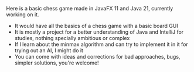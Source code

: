 Here is a basic chess game made in JavaFX 11 and Java 21, currently working on it.
- It would have all the basics of a chess game with a basic board GUI
- It is mostly a project for a better understanding of Java and IntelliJ for studies, nothing specially ambitious or complex
- If I learn about the minmax algorithm and can try to implement it in it for trying out an AI, I might do it
- You can come with ideas and corrections for bad approaches, bugs, simpler solutions, you're welcome!
